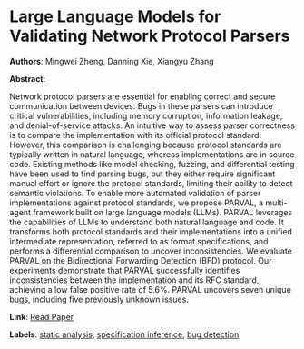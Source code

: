 # Large Language Models for Validating Network Protocol Parsers

**Authors**: Mingwei Zheng, Danning Xie, Xiangyu Zhang

**Abstract**:

Network protocol parsers are essential for enabling correct and secure communication between devices. Bugs in these parsers can introduce critical vulnerabilities, including memory corruption, information leakage, and denial-of-service attacks. An intuitive way to assess parser correctness is to compare the implementation with its official protocol standard. However, this comparison is challenging because protocol standards are typically written in natural language, whereas implementations are in source code. Existing methods like model checking, fuzzing, and differential testing have been used to find parsing bugs, but they either require significant manual effort or ignore the protocol standards, limiting their ability to detect semantic violations. To enable more automated validation of parser implementations against protocol standards, we propose PARVAL, a multi-agent framework built on large language models (LLMs). PARVAL leverages the capabilities of LLMs to understand both natural language and code. It transforms both protocol standards and their implementations into a unified intermediate representation, referred to as format specifications, and performs a differential comparison to uncover inconsistencies. We evaluate PARVAL on the Bidirectional Forwarding Detection (BFD) protocol. Our experiments demonstrate that PARVAL successfully identifies inconsistencies between the implementation and its RFC standard, achieving a low false positive rate of 5.6%. PARVAL uncovers seven unique bugs, including five previously unknown issues.

**Link**: [Read Paper](https://arxiv.org/abs/2504.13515)

**Labels**: [static analysis](../../labels/static_analysis.md), [specification inference](../../labels/specification_inference.md), [bug detection](../../labels/bug_detection.md)
